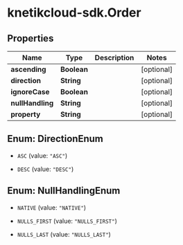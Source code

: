 # knetikcloud-sdk.Order

## Properties
Name | Type | Description | Notes
------------ | ------------- | ------------- | -------------
**ascending** | **Boolean** |  | [optional] 
**direction** | **String** |  | [optional] 
**ignoreCase** | **Boolean** |  | [optional] 
**nullHandling** | **String** |  | [optional] 
**property** | **String** |  | [optional] 


<a name="DirectionEnum"></a>
## Enum: DirectionEnum


* `ASC` (value: `"ASC"`)

* `DESC` (value: `"DESC"`)




<a name="NullHandlingEnum"></a>
## Enum: NullHandlingEnum


* `NATIVE` (value: `"NATIVE"`)

* `NULLS_FIRST` (value: `"NULLS_FIRST"`)

* `NULLS_LAST` (value: `"NULLS_LAST"`)




